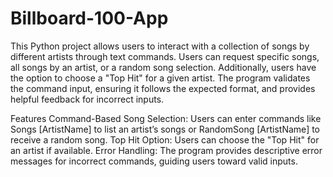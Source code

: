 # Billboard-100-App
This Python project allows users to interact with a collection of songs by different artists through text commands. Users can request specific songs, all songs by an artist, or a random song selection. Additionally, users have the option to choose a "Top Hit" for a given artist. The program validates the command input, ensuring it follows the expected format, and provides helpful feedback for incorrect inputs.

Features
Command-Based Song Selection: Users can enter commands like Songs [ArtistName] to list an artist’s songs or RandomSong [ArtistName] to receive a random song.
Top Hit Option: Users can choose the "Top Hit" for an artist if available.
Error Handling: The program provides descriptive error messages for incorrect commands, guiding users toward valid inputs.
